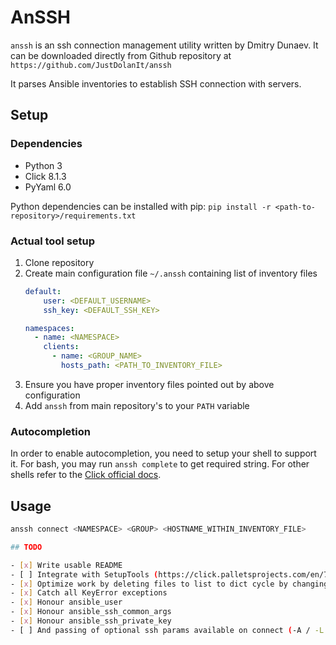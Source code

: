 # AnSSH

`anssh` is an ssh connection management utility written by Dmitry Dunaev.
It can be downloaded directly from Github repository at `https://github.com/JustDolanIt/anssh`

It parses Ansible inventories to establish SSH connection with servers.

## Setup

### Dependencies

- Python 3
- Click 8.1.3
- PyYaml 6.0

Python dependencies can be installed with pip: `pip install -r <path-to-repository>/requirements.txt`

### Actual tool setup

1. Clone repository
2. Create main configuration file `~/.anssh` containing list of inventory files
    ```yaml
    default:
        user: <DEFAULT_USERNAME>
        ssh_key: <DEFAULT_SSH_KEY>
    
    namespaces:
      - name: <NAMESPACE>
        clients:
          - name: <GROUP_NAME>
            hosts_path: <PATH_TO_INVENTORY_FILE>
    ```
3. Ensure you have proper inventory files pointed out by above configuration
4. Add `anssh` from main repository's to your `PATH` variable

### Autocompletion

In order to enable autocompletion, you need to setup your shell to support it. For bash, you may run `anssh complete` to get required string. For other shells refer to the [Click official docs](https://click.palletsprojects.com/en/8.1.x/shell-completion/).

## Usage

```bash
anssh connect <NAMESPACE> <GROUP> <HOSTNAME_WITHIN_INVENTORY_FILE>

## TODO

- [x] Write usable README
- [ ] Integrate with SetupTools (https://click.palletsprojects.com/en/7.x/setuptools/)
- [x] Optimize work by deleting files to list to dict cycle by changing it to files to dict
- [x] Catch all KeyError exceptions
- [x] Honour ansible_user
- [x] Honour ansible_ssh_common_args
- [x] Honour ansible_ssh_private_key
- [ ] And passing of optional ssh params available on connect (-A / -L for example)

